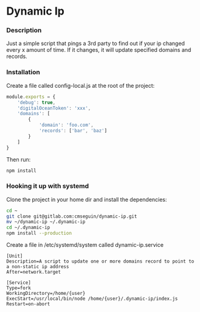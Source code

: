 # Dynamic Ip

### Description
Just a simple script that pings a 3rd party to find out if your ip changed every
x amount of time. If it changes, it will update specified domains and records.

### Installation

Create a file called config-local.js at the root of the project:
```javascript
module.exports = {
    'debug': true,
    'digitalOceanToken': 'xxx',
    'domains': [
        {
            'domain': 'foo.com',
            'records': ['bar', 'baz']
        }
    ]
}
```

Then run:
```bash
npm install
```

### Hooking it up with systemd

Clone the project in your home dir and install the dependencies:
```bash
cd ~
git clone git@gitlab.com:cmseguin/dynamic-ip.git
mv ~/dynamic-ip ~/.dynamic-ip
cd ~/.dynamic-ip
npm install --production
```

Create a file in /etc/systemd/system called dynamic-ip.service

```
[Unit]
Description=A script to update one or more domains record to point to a non-static ip address
After=network.target

[Service]
Type=fork
WorkingDirectory=/home/{user}
ExecStart=/usr/local/bin/node /home/{user}/.dynamic-ip/index.js
Restart=on-abort
```
